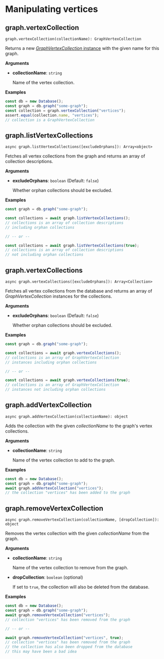 # Manipulating vertices

## graph.vertexCollection

`graph.vertexCollection(collectionName): GraphVertexCollection`

Returns a new [_GraphVertexCollection_ instance](VertexCollection.md)
with the given name for this graph.

**Arguments**

- **collectionName**: `string`

  Name of the vertex collection.

**Examples**

```js
const db = new Database();
const graph = db.graph("some-graph");
const collection = graph.vertexCollection("vertices");
assert.equal(collection.name, "vertices");
// collection is a GraphVertexCollection
```

## graph.listVertexCollections

`async graph.listVertexCollections([excludeOrphans]): Array<object>`

Fetches all vertex collections from the graph and returns an array of collection descriptions.

**Arguments**

- **excludeOrphans**: `boolean` (Default: `false`)

  Whether orphan collections should be excluded.

**Examples**

```js
const graph = db.graph("some-graph");

const collections = await graph.listVertexCollections();
// collections is an array of collection descriptions
// including orphan collections

// -- or --

const collections = await graph.listVertexCollections(true);
// collections is an array of collection descriptions
// not including orphan collections
```

## graph.vertexCollections

`async graph.vertexCollections([excludeOrphans]): Array<Collection>`

Fetches all vertex collections from the database and returns an array of _GraphVertexCollection_ instances for the collections.

**Arguments**

- **excludeOrphans**: `boolean` (Default: `false`)

  Whether orphan collections should be excluded.

**Examples**

```js
const graph = db.graph("some-graph");

const collections = await graph.vertexCollections();
// collections is an array of GraphVertexCollection
// instances including orphan collections

// -- or --

const collections = await graph.vertexCollections(true);
// collections is an array of GraphVertexCollection
// instances not including orphan collections
```

## graph.addVertexCollection

`async graph.addVertexCollection(collectionName): object`

Adds the collection with the given _collectionName_ to the graph's vertex
collections.

**Arguments**

- **collectionName**: `string`

  Name of the vertex collection to add to the graph.

**Examples**

```js
const db = new Database();
const graph = db.graph("some-graph");
await graph.addVertexCollection("vertices");
// the collection "vertices" has been added to the graph
```

## graph.removeVertexCollection

`async graph.removeVertexCollection(collectionName, [dropCollection]): object`

Removes the vertex collection with the given _collectionName_ from the graph.

**Arguments**

- **collectionName**: `string`

  Name of the vertex collection to remove from the graph.

- **dropCollection**: `boolean` (optional)

  If set to `true`, the collection will also be deleted from the database.

**Examples**

```js
const db = new Database();
const graph = db.graph("some-graph");
await graph.removeVertexCollection("vertices");
// collection "vertices" has been removed from the graph

// -- or --

await graph.removeVertexCollection("vertices", true);
// collection "vertices" has been removed from the graph
// the collection has also been dropped from the database
// this may have been a bad idea
```
